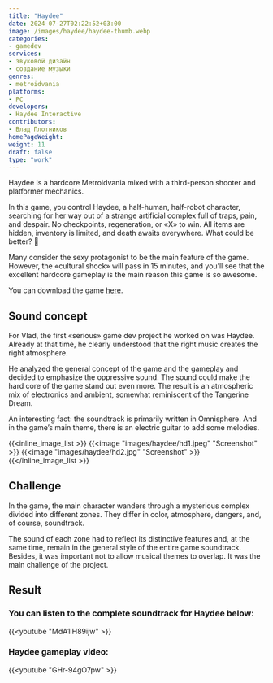 ```yaml
---
title: "Haydee"
date: 2024-07-27T02:22:52+03:00
image: /images/haydee/haydee-thumb.webp
categories:
- gamedev
services:
- звуковой дизайн
- создание музыки
genres:
- metroidvania
platforms: 
- PC
developers: 
- Haydee Interactive
contributors:
- Влад Плотников
homePageWeight:
weight: 11
draft: false
type: "work"
---
```


Haydee is a hardcore Metroidvania mixed with a third-person shooter and platformer mechanics.

In this game, you control Haydee, a half-human, half-robot character, searching for her way out of a strange artificial complex full of traps, pain, and despair. No checkpoints, regeneration, or «X» to win. All items are hidden, inventory is limited, and death awaits everywhere. What could be better? 🙂

Many consider the sexy protagonist to be the main feature of the game. However, the «cultural shock» will pass in 15 minutes, and you’ll see that the excellent hardcore gameplay is the main reason this game is so awesome.

You can download the game [here](https://store.steampowered.com/app/530890/Haydee/).

## Sound concept

For Vlad, the first «serious» game dev project he worked on was Haydee. Already at that time, he clearly understood that the right music creates the right atmosphere.

He analyzed the general concept of the game and the gameplay and decided to emphasize the oppressive sound. The sound could make the hard core of the game stand out even more. The result is an atmospheric mix of electronics and ambient, somewhat reminiscent of the Tangerine Dream.

An interesting fact: the soundtrack is primarily written in Omnisphere. And in the game’s main theme, there is an electric guitar to add some melodies.

{{<inline_image_list >}}
{{<image "images/haydee/hd1.jpeg" "Screenshot"  >}}
{{<image "images/haydee/hd2.jpg" "Screenshot"  >}}
{{</inline_image_list >}}

## Challenge

In the game, the main character wanders through a mysterious complex divided into different zones. They differ in color, atmosphere, dangers, and, of course, soundtrack.

The sound of each zone had to reflect its distinctive features and, at the same time, remain in the general style of the entire game soundtrack. Besides, it was important not to allow musical themes to overlap. It was the main challenge of the project.

## Result

### You can listen to the complete soundtrack for Haydee below:

{{<youtube "MdA1lH89ijw" >}}

### Haydee gameplay video:

{{<youtube "GHr-94gO7pw" >}}
